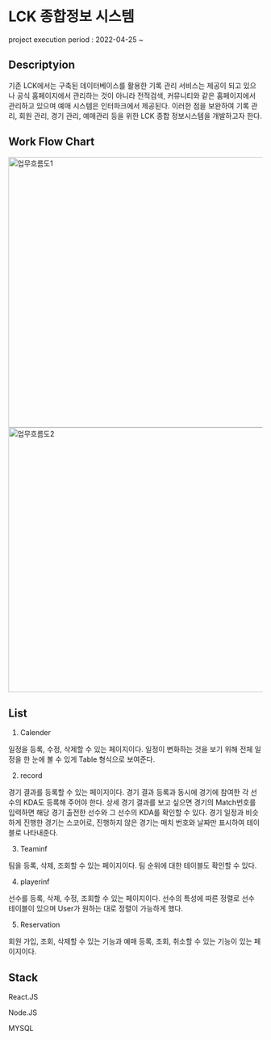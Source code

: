# LCK 종합정보 시스템

project execution period : 2022-04-25 ~

## Descriptyion
기존 LCK에서는 구축된 데이터베이스를 활용한 기록 관리 서비스는 제공이 되고 있으나 공식 홈페이지에서 관리하는 것이 아니라 전적검색, 커뮤니티와 같은 홈페이지에서 관리하고 있으며 예매 시스템은 인터파크에서 제공된다. 이러한 점을 보완하여 기록 관리, 회원 관리, 경기 관리, 예매관리 등을 위한 LCK 종합 정보시스템을 개발하고자 한다.


## Work Flow Chart
<img width="535" alt="업무흐름도1" src="https://user-images.githubusercontent.com/43203911/170084228-10567fe4-60f9-43a2-bc9f-267ce09761fb.png">

<img width="524" alt="업무흐름도2" src="https://user-images.githubusercontent.com/43203911/170084251-77992c9f-c408-41bf-ab18-d2c5716cd27f.png">

## List
1. Calender

일정을 등록, 수정, 삭제할 수 있는 페이지이다. 일정이 변화하는 것을 보기 위해 전체 일정을 한 눈에 볼 수 있게 Table 형식으로 보여준다.

2. record

경기 결과를 등록할 수 있는 페이지이다. 경기 결과 등록과 동시에 경기에 참여한 각 선수의 KDA도 등록해 주어야 한다. 상세 경기 결과를 보고 싶으면 경기의 Match번호를 입력하면 해당 경기 출전한 선수와 그 선수의 KDA를 확인할 수 있다. 경기 일정과 비슷하게 진행한 경기는 스코어로, 진행하지 않은 경기는 매치 번호와 날짜만 표시하여 테이블로 나타내준다.

3. Teaminf

팀을 등록, 삭제, 조회할 수 있는 페이지이다. 팀 순위에 대한 테이블도 확인할 수 있다.

4. playerinf

선수를 등록, 삭제, 수정, 조회할 수 있는 페이지이다. 선수의 특성에 따른 정렬로 선수 테이블이 있으며 User가 원하는 대로 정렬이 가능하게 했다.

5. Reservation

회원 가입, 조회, 삭제할 수 있는 기능과 예매 등록, 조회, 취소할 수 있는 기능이 있는 페이지이다.

## Stack
React.JS

Node.JS

MYSQL

